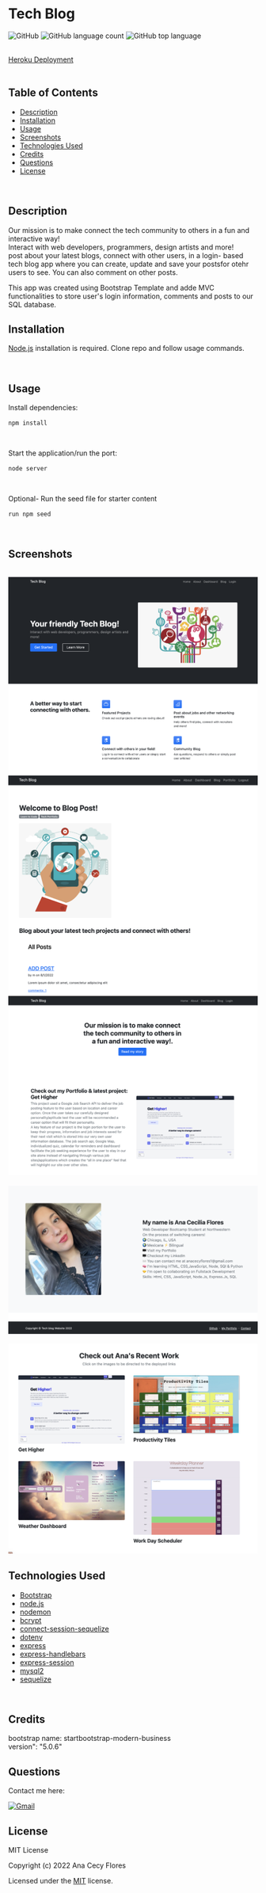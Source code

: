 # Tech Blog

![GitHub](https://img.shields.io/github/license/anacecyflores1/TechBlog)
![GitHub language count](https://img.shields.io/github/languages/count/anacecyflores1/TechBlog)
![GitHub top language](https://img.shields.io/github/languages/top/anacecyflores1/TechBlog)

<br>
<a href="https://techno-blogger.herokuapp.com/login/">Heroku Deployment</a>
<br><br>

## Table of Contents

- [Description](#description)
- [Installation](#installation)
- [Usage](#usage)
- [Screenshots](#screenshots)
- [Technologies Used](#technologies-used)
- [Credits](#credits)
- [Questions](#questions)
- [License](#license)

<br>

## Description
Our mission is to make connect the tech community to others in a fun and interactive way!
<br>
Interact with web developers, programmers, design artists and more!
<br>
post about your latest blogs, connect with other users, in a login- based tech blog app where you can create, update and save your postsfor otehr users to see. You can also comment on other posts.
<br>

This app was created using Bootstrap Template and adde MVC functionalities to store user's login information, comments and posts to our SQL database.

## Installation

[Node.js](https://nodejs.org/en/) installation is required. Clone repo and follow usage commands.

<br>

## Usage

Install dependencies:

```
npm install
```

<br>

Start the application/run the port:

```
node server
```

<br>

Optional- Run the seed file for starter content

```
run npm seed
```

<br>

## Screenshots

<br>
<img src="public/assets/home.png" alt="home page">
<br>
<img src="public/assets/blogpage.png" alt="blog page" >
<br>
<img src="public/assets/about1.png" alt="About Page 1" >
<br>
<br>
<img src="public/assets/about2.png" alt="About Page 1" >
<br>
<br>
<img src="public/assets/portfolio.png" alt="portfolio page">
<br>

## Technologies Used

- [Bootstrap](https://startbootstrap.com/template/modern-business)
- [node.js](https://nodejs.org/en/)
- [nodemon](https://www.npmjs.com/package/nodemon)
- [bcrypt](https://www.npmjs.com/package/bcrypt)
- [connect-session-sequelize](https://www.npmjs.com/package/connect-session-sequelize)
- [dotenv](https://www.npmjs.com/package/dotenv)
- [express](https://expressjs.com/)
- [express-handlebars](https://www.npmjs.com/package/express-handlebars)
- [express-session](https://www.npmjs.com/package/express-session)
- [mysql2](https://www.npmjs.com/package/mysql2)
- [sequelize](https://sequelize.org/)

<br>

## Credits

bootstrap name: startbootstrap-modern-business <br>
version": "5.0.6"

## Questions

Contact me here:

  <a href="mailto: anacecyflores1@gmail.com">
  <img src="https://img.shields.io/badge/Gmail-D14836?style=for-the-badge&logo=gmail&logoColor=white&color=071A2C" alt="Gmail"/>
  </a>

<br>

## License

MIT License

Copyright (c) 2022 Ana Cecy Flores

Licensed under the [MIT](LICENSE) license.

